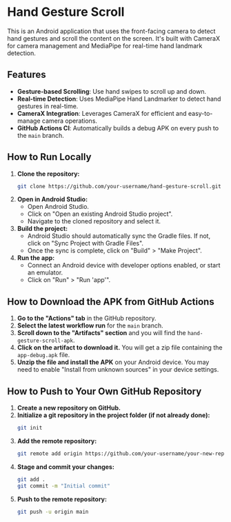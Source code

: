 # Hand Gesture Scroll

This is an Android application that uses the front-facing camera to detect hand gestures and scroll the content on the screen. It's built with CameraX for camera management and MediaPipe for real-time hand landmark detection.

## Features

*   **Gesture-based Scrolling**: Use hand swipes to scroll up and down.
*   **Real-time Detection**: Uses MediaPipe Hand Landmarker to detect hand gestures in real-time.
*   **CameraX Integration**: Leverages CameraX for efficient and easy-to-manage camera operations.
*   **GitHub Actions CI**: Automatically builds a debug APK on every push to the `main` branch.

## How to Run Locally

1.  **Clone the repository:**
    ```bash
    git clone https://github.com/your-username/hand-gesture-scroll.git
    ```
2.  **Open in Android Studio:**
    *   Open Android Studio.
    *   Click on "Open an existing Android Studio project".
    *   Navigate to the cloned repository and select it.
3.  **Build the project:**
    *   Android Studio should automatically sync the Gradle files. If not, click on "Sync Project with Gradle Files".
    *   Once the sync is complete, click on "Build" > "Make Project".
4.  **Run the app:**
    *   Connect an Android device with developer options enabled, or start an emulator.
    *   Click on "Run" > "Run 'app'".

## How to Download the APK from GitHub Actions

1.  **Go to the "Actions" tab** in the GitHub repository.
2.  **Select the latest workflow run** for the `main` branch.
3.  **Scroll down to the "Artifacts" section** and you will find the `hand-gesture-scroll-apk`.
4.  **Click on the artifact to download it.** You will get a zip file containing the `app-debug.apk` file.
5.  **Unzip the file and install the APK** on your Android device. You may need to enable "Install from unknown sources" in your device settings.

## How to Push to Your Own GitHub Repository

1.  **Create a new repository on GitHub.**
2.  **Initialize a git repository in the project folder (if not already done):**
    ```bash
    git init
    ```
3.  **Add the remote repository:**
    ```bash
    git remote add origin https://github.com/your-username/your-new-repo-name.git
    ```
4.  **Stage and commit your changes:**
    ```bash
    git add .
    git commit -m "Initial commit"
    ```
5.  **Push to the remote repository:**
    ```bash
    git push -u origin main
    ```